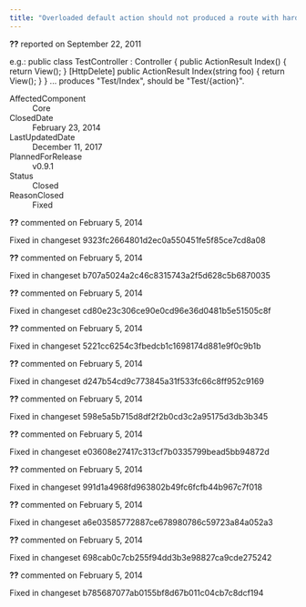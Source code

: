 ```yaml
---
title: "Overloaded default action should not produced a route with hardcoded action #535"
---
```

<div class="issue-report"><div class="issue-header"><b>??</b> reported on <time datetime="2011-09-22T16:45:42.783-07:00" title="2011-09-22T16:45:42.783-07:00">September 22, 2011</time></div><div class="issue-message" markdown="1">

e.g.:&#xD;
&#xD;
public class TestController : Controller {&#xD;
&#xD;
   public ActionResult Index() {&#xD;
      return View();&#xD;
   }&#xD;
&#xD;
   [HttpDelete]&#xD;
   public ActionResult Index(string foo) {&#xD;
      return View();&#xD;
   }&#xD;
}&#xD;
&#xD;
... produces "Test/Index", should be "Test/{action}".

</div><div class="issue-footer"><dl><dt>AffectedComponent</dt><dd>Core</dd><dt>ClosedDate</dt><dd><time datetime="2014-02-23T18:59:23.703-08:00" title="2014-02-23T18:59:23.703-08:00">February 23, 2014</time></dd><dt>LastUpdatedDate</dt><dd><time datetime="2017-12-11T02:15:56.247-08:00" title="2017-12-11T02:15:56.247-08:00">December 11, 2017</time></dd><dt>PlannedForRelease</dt><dd>v0.9.1</dd><dt>Status</dt><dd>Closed</dd><dt>ReasonClosed</dt><dd>Fixed</dd></dl></div></div><div id="comment-132734" class="issue-comment"><div class="issue-header"><b>??</b> commented on <time datetime="2014-02-05T11:42:29.993-08:00" title="2014-02-05T11:42:29.993-08:00">February 5, 2014</time></div><div class="issue-message" markdown="1">

Fixed in changeset 9323fc2664801d2ec0a550451fe5f85ce7cd8a08

</div></div><div id="comment-132735" class="issue-comment"><div class="issue-header"><b>??</b> commented on <time datetime="2014-02-05T11:42:30.023-08:00" title="2014-02-05T11:42:30.023-08:00">February 5, 2014</time></div><div class="issue-message" markdown="1">

Fixed in changeset b707a5024a2c46c8315743a2f5d628c5b6870035

</div></div><div id="comment-132736" class="issue-comment"><div class="issue-header"><b>??</b> commented on <time datetime="2014-02-05T11:42:30.04-08:00" title="2014-02-05T11:42:30.04-08:00">February 5, 2014</time></div><div class="issue-message" markdown="1">

Fixed in changeset cd80e23c306ce90e0cd96e36d0481b5e51505c8f

</div></div><div id="comment-132737" class="issue-comment"><div class="issue-header"><b>??</b> commented on <time datetime="2014-02-05T11:42:30.057-08:00" title="2014-02-05T11:42:30.057-08:00">February 5, 2014</time></div><div class="issue-message" markdown="1">

Fixed in changeset 5221cc6254c3fbedcb1c1698174d881e9f0c9b1b

</div></div><div id="comment-132738" class="issue-comment"><div class="issue-header"><b>??</b> commented on <time datetime="2014-02-05T11:42:30.07-08:00" title="2014-02-05T11:42:30.07-08:00">February 5, 2014</time></div><div class="issue-message" markdown="1">

Fixed in changeset d247b54cd9c773845a31f533fc66c8ff952c9169

</div></div><div id="comment-132739" class="issue-comment"><div class="issue-header"><b>??</b> commented on <time datetime="2014-02-05T11:42:30.087-08:00" title="2014-02-05T11:42:30.087-08:00">February 5, 2014</time></div><div class="issue-message" markdown="1">

Fixed in changeset 598e5a5b715d8df2f2b0cd3c2a95175d3db3b345

</div></div><div id="comment-132740" class="issue-comment"><div class="issue-header"><b>??</b> commented on <time datetime="2014-02-05T11:42:30.103-08:00" title="2014-02-05T11:42:30.103-08:00">February 5, 2014</time></div><div class="issue-message" markdown="1">

Fixed in changeset e03608e27417c313cf7b0335799bead5bb94872d

</div></div><div id="comment-132741" class="issue-comment"><div class="issue-header"><b>??</b> commented on <time datetime="2014-02-05T11:42:30.12-08:00" title="2014-02-05T11:42:30.12-08:00">February 5, 2014</time></div><div class="issue-message" markdown="1">

Fixed in changeset 991d1a4968fd963802b49fc6fcfb44b967c7f018

</div></div><div id="comment-132742" class="issue-comment"><div class="issue-header"><b>??</b> commented on <time datetime="2014-02-05T11:42:30.133-08:00" title="2014-02-05T11:42:30.133-08:00">February 5, 2014</time></div><div class="issue-message" markdown="1">

Fixed in changeset a6e03585772887ce678980786c59723a84a052a3

</div></div><div id="comment-132743" class="issue-comment"><div class="issue-header"><b>??</b> commented on <time datetime="2014-02-05T11:42:30.15-08:00" title="2014-02-05T11:42:30.15-08:00">February 5, 2014</time></div><div class="issue-message" markdown="1">

Fixed in changeset 698cab0c7cb255f94dd3b3e98827ca9cde275242

</div></div><div id="comment-132744" class="issue-comment"><div class="issue-header"><b>??</b> commented on <time datetime="2014-02-05T11:42:30.197-08:00" title="2014-02-05T11:42:30.197-08:00">February 5, 2014</time></div><div class="issue-message" markdown="1">

Fixed in changeset b785687077ab0155bf8d67b011c04cb7c8dcf194

</div></div>